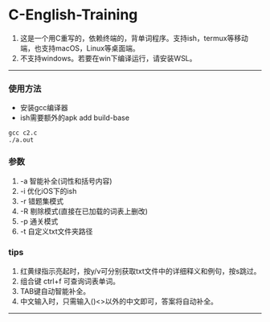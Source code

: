 # C-English-Training
1. 这是一个用C重写的，依赖终端的，背单词程序。支持ish，termux等移动端，也支持macOS，Linux等桌面端。
2. 不支持windows。若要在win下编译运行，请安装WSL。
---

### 使用方法
* 安装gcc编译器
* ish需要额外的apk add build-base
```
gcc c2.c
./a.out
```

### 参数
1. -a 智能补全(词性和括号内容)
2. -i 优化iOS下的ish
3. -r 错题集模式
4. -R 剔除模式(直接在已加载的词表上删改)
5. -p 通关模式
6. -t 自定义txt文件夹路径

### tips
1. 红黄绿指示亮起时，按y/v可分别获取txt文件中的详细释义和例句，按s跳过。
2. 组合键 ctrl+f 可查询词表单词。
3. TAB键自动智能补全。
4. 中文输入时，只需输入()<>以外的中文即可，答案将自动补全。
---


